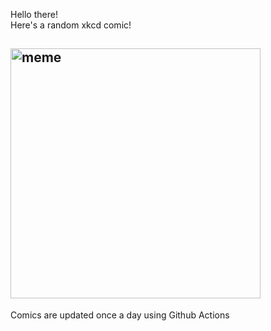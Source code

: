 Hello there! <br>Here's a random xkcd comic!<br>
## <img src="https://imgs.xkcd.com/comics/letting_go.png" alt="meme" width="400"/><br>
Comics are updated once a day using Github Actions